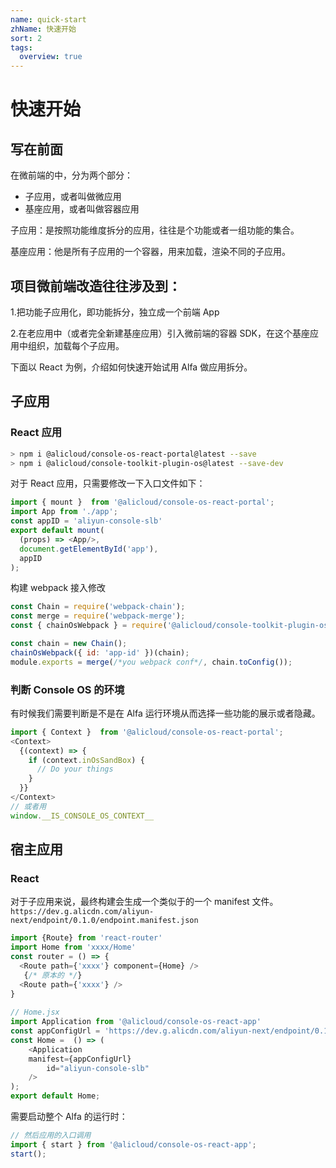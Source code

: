 ```yaml
---
name: quick-start
zhName: 快速开始
sort: 2
tags: 
  overview: true
---
```

# 快速开始

## 写在前面

在微前端的中，分为两个部分：

* 子应用，或者叫做微应用
* 基座应用，或者叫做容器应用

子应用：是按照功能维度拆分的应用，往往是个功能或者一组功能的集合。

基座应用：他是所有子应用的一个容器，用来加载，渲染不同的子应用。

## 项目微前端改造往往涉及到：

1.把功能子应用化，即功能拆分，独立成一个前端 App

2.在老应用中（或者完全新建基座应用）引入微前端的容器 SDK，在这个基座应用中组织，加载每个子应用。

下面以 React 为例，介绍如何快速开始试用 Alfa 做应用拆分。

## 子应用

### React 应用

```bash
> npm i @alicloud/console-os-react-portal@latest --save
> npm i @alicloud/console-toolkit-plugin-os@latest --save-dev
```

对于 React 应用，只需要修改一下入口文件如下：

```javascript
import { mount }  from '@alicloud/console-os-react-portal';
import App from './app';
const appID = 'aliyun-console-slb'
export default mount(
  (props) => <App/>,
  document.getElementById('app'),
  appID
);
```

构建 webpack 接入修改

```javascript
const Chain = require('webpack-chain');
const merge = require('webpack-merge');
const { chainOsWebpack } = require('@alicloud/console-toolkit-plugin-os')

const chain = new Chain();
chainOsWebpack({ id: 'app-id' })(chain);
module.exports = merge(/*you webpack conf*/, chain.toConfig());
```

### 判断 Console OS 的环境

有时候我们需要判断是不是在 Alfa 运行环境从而选择一些功能的展示或者隐藏。

```javascript
import { Context }  from '@alicloud/console-os-react-portal';
<Context>
  {(context) => {
    if (context.inOsSandBox) {
      // Do your things
    }
  }}
</Context>
// 或者用
window.__IS_CONSOLE_OS_CONTEXT__
```

## 宿主应用

### React
对于子应用来说，最终构建会生成一个类似于的一个 manifest 文件。 ```https://dev.g.alicdn.com/aliyun-next/endpoint/0.1.0/endpoint.manifest.json```

```javascript
import {Route} from 'react-router'
import Home from 'xxxx/Home'
const router = () => {
  <Route path={'xxxx'} component={Home} />
   {/* 原本的 */}
  <Route path={'xxxx'} />
}
 
// Home.jsx
import Application from '@alicloud/console-os-react-app'
const appConfigUrl = 'https://dev.g.alicdn.com/aliyun-next/endpoint/0.1.0/endpoint.manifest.json';
const Home =  () => (
    <Application
    manifest={appConfigUrl}
        id="aliyun-console-slb"
    />
);
export default Home;
```

需要启动整个 Alfa 的运行时：

```javascript
// 然后应用的入口调用
import { start } from '@alicloud/console-os-react-app';
start();
```